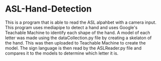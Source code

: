 # ASL-Hand-Detection
This is a program that is able to read the ASL alpahbet with a camera input. This program uses mediapipe to detect a hand and uses Google's Teachable Machine to identify each shape of the hand. A model of each letter was made using the dataCollection.py file by creating a skelaton of the hand. This was then uploaded to Teachable Machine to create the model. The sign language is then read by the ASLReader.py file and compares it to the models to determine which letter it is.
